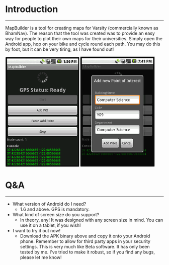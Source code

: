 # Introduction

- - -

MapBuilder is a tool for creating maps for Varsity (commercially known as BhamNav).
The reason that the tool was created was to provide an easy way for people to plot their own maps for their universities.
Simply open the Android app, hop on your bike and cycle round each path. You may do this by foot, but it can be very tiring, as I have found out!

![MapBuilder](screenshot.PNG)

# Q&A

- - -

* What version of Android do I need?
    * 1.6 and above. GPS is mandatory.
* What kind of screen size do you support?
    * In theory, any! It was designed with any screen size in mind. You can use it on a tablet, if you wish!
* I want to try it out now!
    * Download the APK binary above and copy it onto your Android phone. Remember to allow for third party apps in your security settings. This is very much like Beta software. It has only been tested by me. I've tried to make it robust, so if you find any bugs, please let me know!
